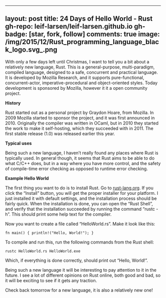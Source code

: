 
---
layout: post
title: 24 Days of Hello World - Rust
gh-repo: leif-larsen/leif-larsen.github.io
gh-badge: [star, fork, follow]
comments: true
image: /img/2015/12/Rust_programming_language_black_logo.svg_.png
---
    
    
With only a few days left until Christmas, I want to tell you a bit about a relatively new language, Rust. This is a general-purpose, multi-paradigm, compiled language, designed to a safe, concurrent and practical language. It is developed by Mozilla Research, and it supports pure-functional, concurrent-actor, imperative-procedural and object-oriented styles. Today development is sponsored by Mozilla, however it it a open community project.

**History**

Rust started out as a personal project by Graydon Hoare, from Mozilla. In 2009 Mozilla started to sponsor the project, and it was first announced in 2010. Originally the compiler was written in OCaml, but in 2010 they started the work to make it self-hosting, which they succeeded with in 2011. The first stable release (1.0) was released earlier this year.

**Typical uses**

Being such a new language, I haven’t really found any places where Rust is typically used. In general though, it seems that Rust aims to be able to do what C/C++ does, but in a way where you have more control, and the safety of compile-time error checking as opposed to runtime error checking.

**Example Hello World**

The first thing you want to do is to install Rust. Go to [rust-lang.org](https://www.rust-lang.org/). If you click the “Install” button, you will get the proper installer for your platform. I just installed it with default settings, and the installation process should be fairly quick. When the installation is done, you can open the “Rust Shell”, and verify that the installation succeeded by running the command “rustc -h”. This should print some help text for the compiler.

Now you want to create a file called “HelloWorld.rs”. Make it look like this:

<code>fn main() { println!("Hello, World!"); }</code>

To compile and run this, run the following commands from the Rust shell:

<code>rustc HelloWorld.rs HelloWorld.exe</code>

Which, if everything is done correctly, should print out “Hello, World!”.

Being such a new language it will be interesting to pay attention to it in the future. I see a lot of different opinions on Rust online, both good and bad, so it will be exciting to see if it gets any traction.

Check back tomorrow for a new language, it is also a relatively new one!


